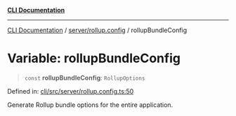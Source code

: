 [**CLI Documentation**](../../../README.md)

***

[CLI Documentation](../../../README.md) / [server/rollup.config](../README.md) / rollupBundleConfig

# Variable: rollupBundleConfig

> `const` **rollupBundleConfig**: `RollupOptions`

Defined in: [cli/src/server/rollup.config.ts:50](https://github.com/stonemjs/cli/blob/df49bf1f270a78a61946870e36ae0b10d02482b3/src/server/rollup.config.ts#L50)

Generate Rollup bundle options for the entire application.
